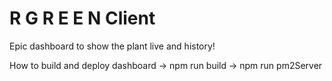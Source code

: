 # R G R E E N Client

Epic dashboard to show the plant live and history!

How to build and deploy dashboard
-> npm run build
-> npm run pm2Server